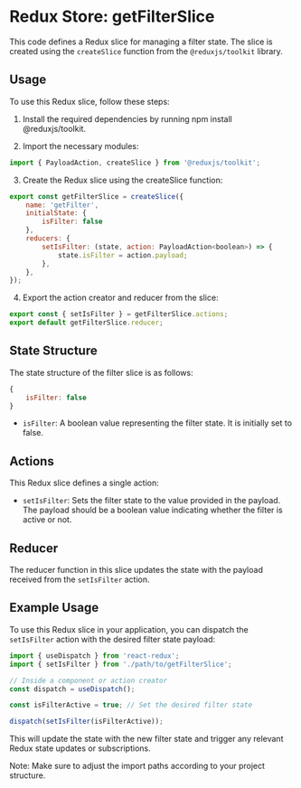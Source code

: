 # Redux Store: getFilterSlice
This code defines a Redux slice for managing a filter state. The slice is created using the `createSlice` function from the `@reduxjs/toolkit` library.

## Usage
To use this Redux slice, follow these steps:

1) Install the required dependencies by running npm install @reduxjs/toolkit.

2) Import the necessary modules:
```jsx
import { PayloadAction, createSlice } from '@reduxjs/toolkit';

```
3) Create the Redux slice using the createSlice function:
```jsx
export const getFilterSlice = createSlice({
    name: 'getFilter',
    initialState: {
        isFilter: false
    },
    reducers: {
        setIsFilter: (state, action: PayloadAction<boolean>) => {
            state.isFilter = action.payload;
        },
    },
});

```
4) Export the action creator and reducer from the slice:

```jsx
export const { setIsFilter } = getFilterSlice.actions;
export default getFilterSlice.reducer;
```
## State Structure
The state structure of the filter slice is as follows:
```jsx
{
    isFilter: false
}

```
- `isFilter`: A boolean value representing the filter state. It is initially set to false.

## Actions
This Redux slice defines a single action:

- `setIsFilter`: Sets the filter state to the value provided in the payload. The payload should be a boolean value indicating whether the filter is active or not.

## Reducer
The reducer function in this slice updates the state with the payload received from the `setIsFilter` action.

## Example Usage
To use this Redux slice in your application, you can dispatch the `setIsFilter` action with the desired filter state payload:

```jsx
import { useDispatch } from 'react-redux';
import { setIsFilter } from './path/to/getFilterSlice';

// Inside a component or action creator
const dispatch = useDispatch();

const isFilterActive = true; // Set the desired filter state

dispatch(setIsFilter(isFilterActive));

```
This will update the state with the new filter state and trigger any relevant Redux state updates or subscriptions.

Note: Make sure to adjust the import paths according to your project structure.